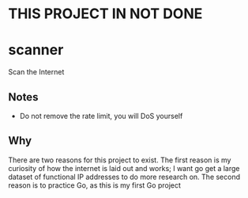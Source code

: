 # THIS PROJECT IN NOT DONE

# scanner
 Scan the Internet

## Notes
* Do not remove the rate limit, you will DoS yourself

## Why
There are two reasons for this project to exist. The first reason is my curiosity of how the internet is laid out and works; I want go get a large dataset of functional IP addresses to do more research on.
The second reason is to practice Go, as this is my first Go project

